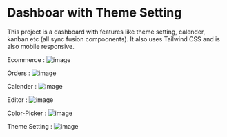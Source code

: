 # Dashboar with Theme Setting

This project is a dashboard with features like theme setting, calender, kanban etc (all sync fusion compoonents). It also uses Tailwind CSS and is also mobile responsive.

Ecommerce :
![image](https://user-images.githubusercontent.com/48945975/180652421-4349edc7-3d16-4a00-94bf-9370eb7d0dd6.png)

Orders :
![image](https://user-images.githubusercontent.com/48945975/180652479-adc47853-7dea-42a9-8c64-75eb04885e3a.png)

Calender :
![image](https://user-images.githubusercontent.com/48945975/180652492-e1e87eee-aa73-4891-b355-83194ef848ee.png)

Editor :
![image](https://user-images.githubusercontent.com/48945975/180652506-7d803816-26e0-4f15-b272-f3d5264a53db.png)

Color-Picker :
![image](https://user-images.githubusercontent.com/48945975/180652524-26450843-9b72-42fa-81a3-aeb0028e5672.png)

Theme Setting :
![image](https://user-images.githubusercontent.com/48945975/180652606-9d5ec68d-4ebe-4561-9d18-1c1b88d9652c.png)
